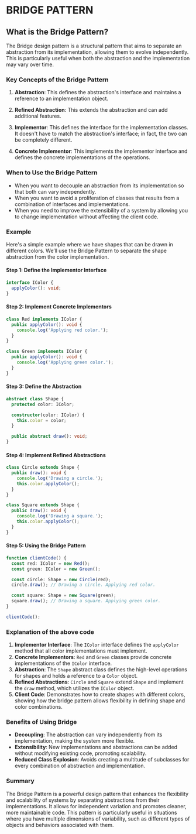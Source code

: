 # BRIDGE PATTERN

## What is the Bridge Pattern?

The Bridge design pattern is a structural pattern that aims to separate an abstraction from its implementation, allowing them to evolve independently. This is particularly useful when both the abstraction and the implementation may vary over time.

### Key Concepts of the Bridge Pattern

1. **Abstraction**: This defines the abstraction's interface and maintains a reference to an implementation object.

2. **Refined Abstraction**: This extends the abstraction and can add additional features.

3. **Implementor**: This defines the interface for the implementation classes. It doesn't have to match the abstraction's interface; in fact, the two can be completely different.

4. **Concrete Implementor**: This implements the implementor interface and defines the concrete implementations of the operations.

### When to Use the Bridge Pattern

- When you want to decouple an abstraction from its implementation so that both can vary independently.
- When you want to avoid a proliferation of classes that results from a combination of interfaces and implementations.
- When you need to improve the extensibility of a system by allowing you to change implementation without affecting the client code.

### Example

Here's a simple example where we have shapes that can be drawn in different colors. We’ll use the Bridge Pattern to separate the shape abstraction from the color implementation.

#### Step 1: Define the Implementor Interface

```typescript
interface IColor {
  applyColor(): void;
}
```

#### Step 2: Implement Concrete Implementors

```typescript
class Red implements IColor {
  public applyColor(): void {
    console.log('Applying red color.');
  }
}

class Green implements IColor {
  public applyColor(): void {
    console.log('Applying green color.');
  }
}
```

#### Step 3: Define the Abstraction

```typescript
abstract class Shape {
  protected color: IColor;

  constructor(color: IColor) {
    this.color = color;
  }

  public abstract draw(): void;
}
```

#### Step 4: Implement Refined Abstractions

```typescript
class Circle extends Shape {
  public draw(): void {
    console.log('Drawing a circle.');
    this.color.applyColor();
  }
}

class Square extends Shape {
  public draw(): void {
    console.log('Drawing a square.');
    this.color.applyColor();
  }
}
```

#### Step 5: Using the Bridge Pattern

```typescript
function clientCode() {
  const red: IColor = new Red();
  const green: IColor = new Green();

  const circle: Shape = new Circle(red);
  circle.draw(); // Drawing a circle. Applying red color.

  const square: Shape = new Square(green);
  square.draw(); // Drawing a square. Applying green color.
}

clientCode();
```

### Explanation of the above code

1. **Implementor Interface**: The `IColor` interface defines the `applyColor` method that all color implementations must implement.
2. **Concrete Implementors**: `Red` and `Green` classes provide concrete implementations of the `IColor` interface.
3. **Abstraction**: The `Shape` abstract class defines the high-level operations for shapes and holds a reference to a `Color` object.
4. **Refined Abstractions**: `Circle` and `Square` extend `Shape` and implement the `draw` method, which utilizes the `IColor` object.
5. **Client Code**: Demonstrates how to create shapes with different colors, showing how the bridge pattern allows flexibility in defining shape and color combinations.

### Benefits of Using Bridge

- **Decoupling**: The abstraction can vary independently from its implementation, making the system more flexible.
- **Extensibility**: New implementations and abstractions can be added without modifying existing code, promoting scalability.
- **Reduced Class Explosion**: Avoids creating a multitude of subclasses for every combination of abstraction and implementation.

### Summary

The Bridge Pattern is a powerful design pattern that enhances the flexibility and scalability of systems by separating abstractions from their implementations. It allows for independent variation and promotes cleaner, more maintainable code. This pattern is particularly useful in situations where you have multiple dimensions of variability, such as different types of objects and behaviors associated with them.
